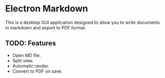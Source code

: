 # Electron Markdown

This is a desktop GUI application designed to allow you to write documents in markdown and export to PDF format.

## TODO: Features

* Open MD file.
* Split view.
* Automatic render.
* Convert to PDF on save.
